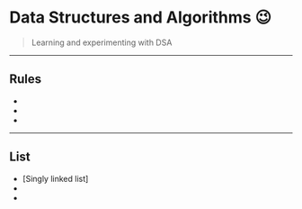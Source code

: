 # Data Structures and Algorithms :wink:
> Learning and experimenting with DSA
---

## Rules
- 
- 
- 





---
## List
- [Singly linked list]
- 
- 
